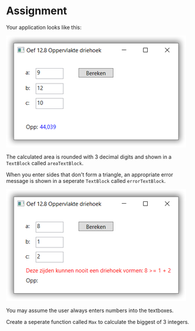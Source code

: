 ﻿# Assignment

Your application looks like this:

![Screenshot01](screenshots/screenshot01.png)

The calculated area is rounded with 3 decimal digits and shown
in a `TextBlock` called `areaTextBlock`.

When you enter sides that don't form a triangle,
an appropriate error message is shown in a seperate `TextBlock`
called `errorTextBlock`.

![Screenshot02](screenshots/screenshot02.png)

You may assume the user always enters numbers into the textboxes.

Create a seperate function called `Max` to calculate the biggest
of 3 integers.
